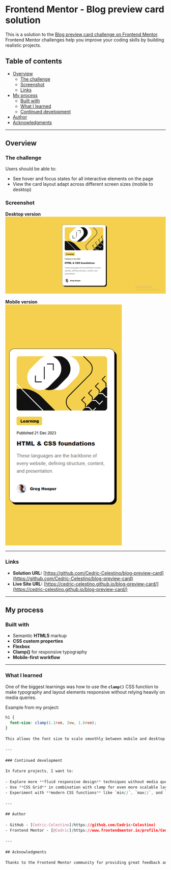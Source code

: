 # Frontend Mentor - Blog preview card solution

This is a solution to the [Blog preview card challenge on Frontend Mentor](https://www.frontendmentor.io/challenges/blog-preview-card-ckPaj01IcS). Frontend Mentor challenges help you improve your coding skills by building realistic projects. 

## Table of contents

- [Overview](#overview)  
  - [The challenge](#the-challenge)  
  - [Screenshot](#screenshot)  
  - [Links](#links)  
- [My process](#my-process)  
  - [Built with](#built-with)  
  - [What I learned](#what-i-learned)  
  - [Continued development](#continued-development)  
- [Author](#author)  
- [Acknowledgments](#acknowledgments)  

---

## Overview

### The challenge

Users should be able to:

- See hover and focus states for all interactive elements on the page  
- View the card layout adapt across different screen sizes (mobile to desktop)  

### Screenshot  

**Desktop version**  
![Screenshot of Desktop Image](image.png)  

**Mobile version**  
![Screenshot of Mobile Image](image-1.png)  

---

### Links  

- **Solution URL:** [https://github.com/Cedric-Celestino/blog-preview-card](https://github.com/Cedric-Celestino/blog-preview-card)  
- **Live Site URL:** [https://cedric-celestino.github.io/blog-preview-card/](https://cedric-celestino.github.io/blog-preview-card/)  

---

## My process  

### Built with

- Semantic **HTML5** markup  
- **CSS custom properties**  
- **Flexbox**  
- **Clamp()** for responsive typography  
- **Mobile-first workflow**  

---

### What I learned  

One of the biggest learnings was how to use the **`clamp()`** CSS function to make typography and layout elements responsive without relying heavily on media queries.  

Example from my project:  

```css
h1 {
  font-size: clamp(1.1rem, 3vw, 1.6rem);
}

This allows the font size to scale smoothly between mobile and desktop screen sizes, while ensuring it never gets too small or too large.

---

### Continued development

In future projects, I want to:

- Explore more **fluid responsive design** techniques without media queries.  
- Use **CSS Grid** in combination with clamp for even more scalable layouts.  
- Experiment with **modern CSS functions** like `min()`, `max()`, and `aspect-ratio`.  

---

## Author

- GitHub - [Cedric-Celestino](https://github.com/Cedric-Celestino)  
- Frontend Mentor - [@Cedric](https://www.frontendmentor.io/profile/Cedric-Celestino)  

---

## Acknowledgments

Thanks to the Frontend Mentor community for providing great feedback and resources, and to everyone sharing tips about **fluid design with clamp** — it made scaling this card design much easier.
